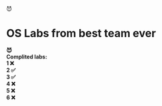 :smiling_imp: <strong><h1>OS Labs from best team ever</h1><strong> :smiling_imp: <br />
Complited labs:<br />
1 :x: <br />
2 :white_check_mark: <br />
3 :white_check_mark: <br />
4 :x: <br />
5 :x: <br />
6 :x: <br />